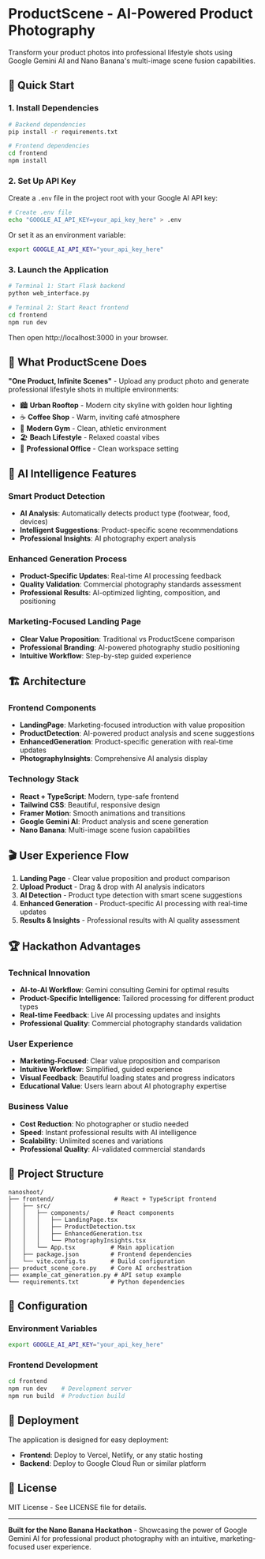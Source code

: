 # ProductScene - AI-Powered Product Photography

Transform your product photos into professional lifestyle shots using Google Gemini AI and Nano Banana's multi-image scene fusion capabilities.

## 🚀 Quick Start

### 1. Install Dependencies
```bash
# Backend dependencies
pip install -r requirements.txt

# Frontend dependencies
cd frontend
npm install
```

### 2. Set Up API Key
Create a `.env` file in the project root with your Google AI API key:
```bash
# Create .env file
echo "GOOGLE_AI_API_KEY=your_api_key_here" > .env
```

Or set it as an environment variable:
```bash
export GOOGLE_AI_API_KEY="your_api_key_here"
```

### 3. Launch the Application
```bash
# Terminal 1: Start Flask backend
python web_interface.py

# Terminal 2: Start React frontend
cd frontend
npm run dev
```
Then open http://localhost:3000 in your browser.

## 🎯 What ProductScene Does

**"One Product, Infinite Scenes"** - Upload any product photo and generate professional lifestyle shots in multiple environments:

- 🏙️ **Urban Rooftop** - Modern city skyline with golden hour lighting
- ☕ **Coffee Shop** - Warm, inviting café atmosphere  
- 💪 **Modern Gym** - Clean, athletic environment
- 🏖️ **Beach Lifestyle** - Relaxed coastal vibes
- 🏢 **Professional Office** - Clean workspace setting

## 🧠 AI Intelligence Features

### Smart Product Detection
- **AI Analysis**: Automatically detects product type (footwear, food, devices)
- **Intelligent Suggestions**: Product-specific scene recommendations
- **Professional Insights**: AI photography expert analysis

### Enhanced Generation Process
- **Product-Specific Updates**: Real-time AI processing feedback
- **Quality Validation**: Commercial photography standards assessment
- **Professional Results**: AI-optimized lighting, composition, and positioning

### Marketing-Focused Landing Page
- **Clear Value Proposition**: Traditional vs ProductScene comparison
- **Professional Branding**: AI-powered photography studio positioning
- **Intuitive Workflow**: Step-by-step guided experience

## 🏗️ Architecture

### Frontend Components
- **LandingPage**: Marketing-focused introduction with value proposition
- **ProductDetection**: AI-powered product analysis and scene suggestions
- **EnhancedGeneration**: Product-specific generation with real-time updates
- **PhotographyInsights**: Comprehensive AI analysis display

### Technology Stack
- **React + TypeScript**: Modern, type-safe frontend
- **Tailwind CSS**: Beautiful, responsive design
- **Framer Motion**: Smooth animations and transitions
- **Google Gemini AI**: Product analysis and scene generation
- **Nano Banana**: Multi-image scene fusion capabilities

## 🎬 User Experience Flow

1. **Landing Page** - Clear value proposition and product comparison
2. **Upload Product** - Drag & drop with AI analysis indicators
3. **AI Detection** - Product type detection with smart scene suggestions
4. **Enhanced Generation** - Product-specific AI processing with real-time updates
5. **Results & Insights** - Professional results with AI quality assessment

## 🏆 Hackathon Advantages

### Technical Innovation
- **AI-to-AI Workflow**: Gemini consulting Gemini for optimal results
- **Product-Specific Intelligence**: Tailored processing for different product types
- **Real-time Feedback**: Live AI processing updates and insights
- **Professional Quality**: Commercial photography standards validation

### User Experience
- **Marketing-Focused**: Clear value proposition and comparison
- **Intuitive Workflow**: Simplified, guided experience
- **Visual Feedback**: Beautiful loading states and progress indicators
- **Educational Value**: Users learn about AI photography expertise

### Business Value
- **Cost Reduction**: No photographer or studio needed
- **Speed**: Instant professional results with AI intelligence
- **Scalability**: Unlimited scenes and variations
- **Professional Quality**: AI-validated commercial standards

## 📁 Project Structure

```
nanoshoot/
├── frontend/                 # React + TypeScript frontend
│   ├── src/
│   │   ├── components/      # React components
│   │   │   ├── LandingPage.tsx
│   │   │   ├── ProductDetection.tsx
│   │   │   ├── EnhancedGeneration.tsx
│   │   │   └── PhotographyInsights.tsx
│   │   └── App.tsx          # Main application
│   ├── package.json         # Frontend dependencies
│   └── vite.config.ts       # Build configuration
├── product_scene_core.py    # Core AI orchestration
├── example_cat_generation.py # API setup example
└── requirements.txt         # Python dependencies
```

## 🔧 Configuration

### Environment Variables
```bash
export GOOGLE_AI_API_KEY="your_api_key_here"
```

### Frontend Development
```bash
cd frontend
npm run dev    # Development server
npm run build  # Production build
```

## 🚀 Deployment

The application is designed for easy deployment:
- **Frontend**: Deploy to Vercel, Netlify, or any static hosting
- **Backend**: Deploy to Google Cloud Run or similar platform

## 📝 License

MIT License - See LICENSE file for details.

---

**Built for the Nano Banana Hackathon** - Showcasing the power of Google Gemini AI for professional product photography with an intuitive, marketing-focused user experience.